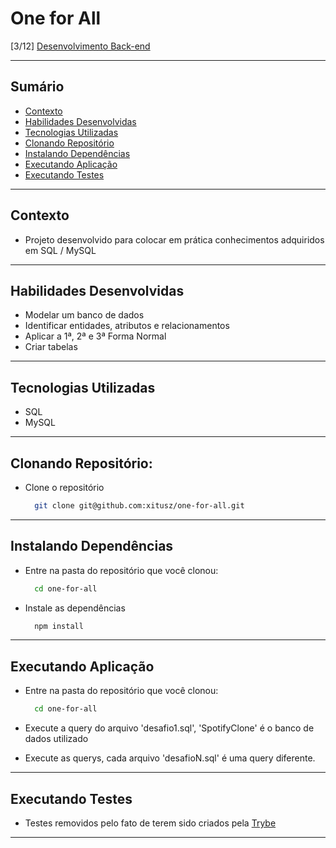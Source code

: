 # One for All
[3/12] [Desenvolvimento Back-end](https://github.com/xitusz/Trybe/tree/main/03_Desenvolvimento-Back-end)

---

## Sumário

- [Contexto](#contexto)
- [Habilidades Desenvolvidas](#habilidades-desenvolvidas)
- [Tecnologias Utilizadas](#tecnologias-utilizadas)
- [Clonando Repositório](#clonando-repositório)
- [Instalando Dependências](#instalando-dependências)
- [Executando Aplicação](#executando-aplicação)
- [Executando Testes](#executando-testes)

---

## Contexto

* Projeto desenvolvido para colocar em prática conhecimentos adquiridos em SQL / MySQL

---

## Habilidades Desenvolvidas

* Modelar um banco de dados
* Identificar entidades, atributos e relacionamentos
* Aplicar a 1ª, 2ª e 3ª Forma Normal
* Criar tabelas

---

## Tecnologias Utilizadas

* SQL
* MySQL

---

## Clonando Repositório:

* Clone o repositório
  ```sh
    git clone git@github.com:xitusz/one-for-all.git
  ```

---

## Instalando Dependências

* Entre na pasta do repositório que você clonou:
  ```sh
    cd one-for-all
  ```

* Instale as dependências
  ```sh
    npm install
  ```

---

## Executando Aplicação

* Entre na pasta do repositório que você clonou:
  ```sh
    cd one-for-all
  ```

* Execute a query do arquivo 'desafio1.sql', 'SpotifyClone' é o banco de dados utilizado

* Execute as querys, cada arquivo 'desafioN.sql' é uma query diferente.

---

## Executando Testes

* Testes removidos pelo fato de terem sido criados pela [Trybe](https://www.betrybe.com/)

---
